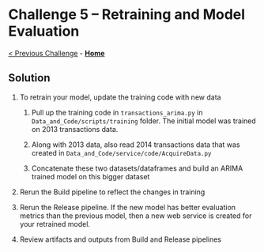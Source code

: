 # Challenge 5 – Retraining and Model Evaluation

[< Previous Challenge](./04-ReleasePipeline.md) - **[Home](../README.md)**

## Solution

1.  To retrain your model, update the training code with new data

    1.  Pull up the training code in `transactions_arima.py` in `Data_and_Code/scripts/training`
        folder. The initial model was trained on 2013 transactions data.

    2.  Along with 2013 data, also read 2014 transactions data that was created
        in `Data_and_Code/service/code/AcquireData.py`

    3.  Concatenate these two datasets/dataframes and build an ARIMA trained
        model on this bigger dataset

2.  Rerun the Build pipeline to reflect the changes in training

3.  Rerun the Release pipeline. If the new model has better evaluation metrics
    than the previous model, then a new web service is created for your retrained
    model.

4.  Review artifacts and outputs from Build and Release pipelines

